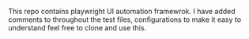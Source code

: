 This repo contains playwright UI automation framewrok. I have added comments to throughout the test files, configurations to make it easy to understand 
feel free to clone and use this.

